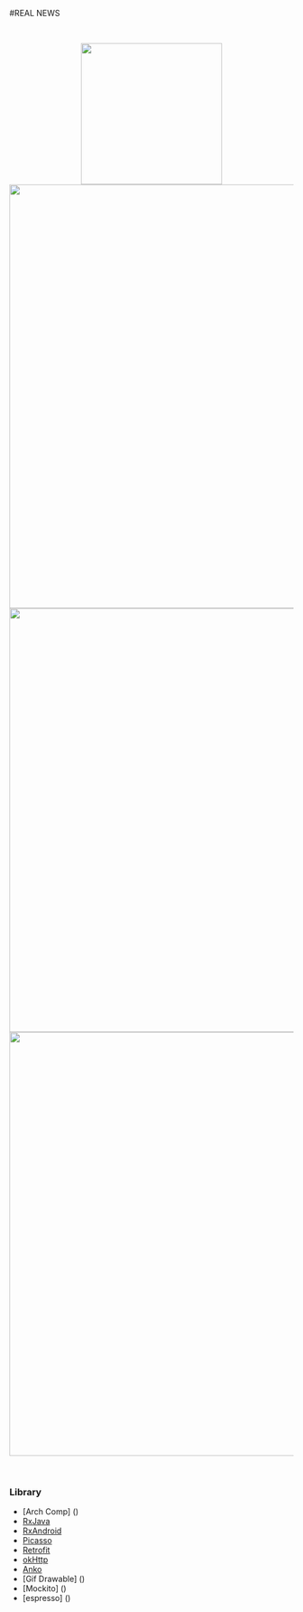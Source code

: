 #REAL NEWS

</br>
<p align="center">
   <img src="https://github.com/aasumitro/dicoding_KADE_submission04/blob/master/assets/dicoding_kotlin_submission004_running.gif" width="250">
   <img src="https://github.com/aasumitro/dicoding_KADE_submission04/blob/master/assets/dicoding_kotlin_submission004_running_test_unit_mockito.gif" width="750">
   <img src="https://github.com/aasumitro/dicoding_KADE_submission04/blob/master/assets/dicoding_kotlin_submission004_running_test_instrument_mark_favorite.gif" width="750">
   <img src="https://github.com/aasumitro/dicoding_KADE_submission04/blob/master/assets/dicoding_kotlin_submission004_running_test_instrument_remove_favorite.gif" width="750">
</p>
</br>

### Library

  - [Arch Comp] ()
  - [RxJava](https://github.com/ReactiveX/Rxjava)
  - [RxAndroid](https://github.com/ReactiveX/RxAndroid)
  - [Picasso](https://github.com/square/picasso)
  - [Retrofit](https://github.com/square/retrofit)
  - [okHttp](https://github.com/square/okhttp)
  - [Anko](https://github.com/Kotlin/anko)
  - [Gif Drawable] ()
  - [Mockito] ()
  - [espresso] ()

